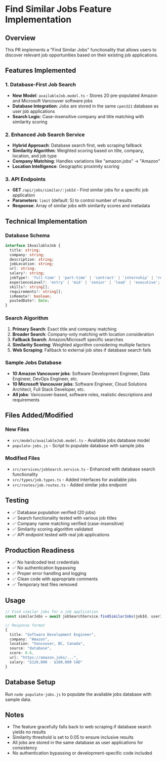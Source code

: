 # Find Similar Jobs Feature Implementation

## Overview
This PR implements a "Find Similar Jobs" functionality that allows users to discover relevant job opportunities based on their existing job applications.

## Features Implemented

### 1. Database-First Job Search
- **New Model**: `availableJob.model.ts` - Stores 20 pre-populated Amazon and Microsoft Vancouver software jobs
- **Database Integration**: Jobs are stored in the same `cpen321` database as user job applications
- **Search Logic**: Case-insensitive company and title matching with similarity scoring

### 2. Enhanced Job Search Service
- **Hybrid Approach**: Database search first, web scraping fallback
- **Similarity Algorithm**: Weighted scoring based on title, company, location, and job type
- **Company Matching**: Handles variations like "amazon.jobs" → "Amazon"
- **Location Intelligence**: Geographic proximity scoring

### 3. API Endpoints
- **GET** `/api/jobs/similar/:jobId` - Find similar jobs for a specific job application
- **Parameters**: `limit` (default: 5) to control number of results
- **Response**: Array of similar jobs with similarity scores and metadata

## Technical Implementation

### Database Schema
```typescript
interface IAvailableJob {
  title: string;
  company: string;
  description: string;
  jobLocation: string;
  url: string;
  salary?: string;
  jobType?: 'full-time' | 'part-time' | 'contract' | 'internship' | 'remote';
  experienceLevel?: 'entry' | 'mid' | 'senior' | 'lead' | 'executive';
  skills?: string[];
  requirements?: string[];
  isRemote?: boolean;
  postedDate?: Date;
}
```

### Search Algorithm
1. **Primary Search**: Exact title and company matching
2. **Broader Search**: Company-only matching with location consideration
3. **Fallback Search**: Amazon/Microsoft specific searches
4. **Similarity Scoring**: Weighted algorithm considering multiple factors
5. **Web Scraping**: Fallback to external job sites if database search fails

### Sample Jobs Database
- **10 Amazon Vancouver jobs**: Software Development Engineer, Data Engineer, DevOps Engineer, etc.
- **10 Microsoft Vancouver jobs**: Software Engineer, Cloud Solutions Architect, Full Stack Developer, etc.
- **All jobs**: Vancouver-based, software roles, realistic descriptions and requirements

## Files Added/Modified

### New Files
- `src/models/availableJob.model.ts` - Available jobs database model
- `populate-jobs.js` - Script to populate database with sample jobs

### Modified Files
- `src/services/jobSearch.service.ts` - Enhanced with database search functionality
- `src/types/job.types.ts` - Added interfaces for available jobs
- `src/routes/job.routes.ts` - Added similar jobs endpoint

## Testing
- ✅ Database population verified (20 jobs)
- ✅ Search functionality tested with various job titles
- ✅ Company name matching verified (case-insensitive)
- ✅ Similarity scoring algorithm validated
- ✅ API endpoint tested with real job applications

## Production Readiness
- ✅ No hardcoded test credentials
- ✅ No authentication bypassing
- ✅ Proper error handling and logging
- ✅ Clean code with appropriate comments
- ✅ Temporary test files removed

## Usage
```typescript
// Find similar jobs for a job application
const similarJobs = await jobSearchService.findSimilarJobs(jobId, userId, 5);

// Response format
{
  title: "Software Development Engineer",
  company: "Amazon", 
  location: "Vancouver, BC, Canada",
  source: "database",
  score: 0.6,
  url: "https://amazon.jobs/...",
  salary: "$120,000 - $180,000 CAD"
}
```

## Database Setup
Run `node populate-jobs.js` to populate the available jobs database with sample data.

## Notes
- The feature gracefully falls back to web scraping if database search yields no results
- Similarity threshold is set to 0.05 to ensure inclusive results
- All jobs are stored in the same database as user applications for consistency
- No authentication bypassing or development-specific code included
